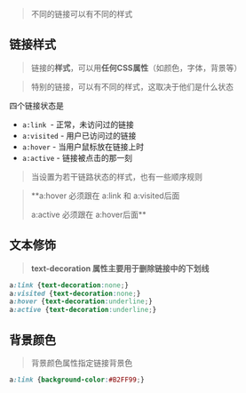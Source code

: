 > 不同的链接可以有不同的样式

## 链接样式

> 链接的**样式**，可以用**任何CSS属性**（如颜色，字体，背景等）

> 特别的链接，可以有不同的样式，这取决于他们是什么状态

四个链接状态是

* `a:link `- 正常，未访问过的链接
* `a:visited` - 用户已访问过的链接
* `a:hover` - 当用户鼠标放在链接上时
* `a:active` - 链接被点击的那一刻

> 当设置为若干链路状态的样式，也有一些顺序规则

> **a:hover 必须跟在 a:link 和 a:visited后面
>
> a:active 必须跟在 a:hover后面**

## 文本修饰

> **text-decoration **属性主要用于**删除链接中的下划线**

```css
a:link {text-decoration:none;}
a:visited {text-decoration:none;}
a:hover {text-decoration:underline;}
a:active {text-decoration:underline;}
```

## 背景颜色

> 背景颜色属性指定链接背景色

```css
a:link {background-color:#B2FF99;}
```

